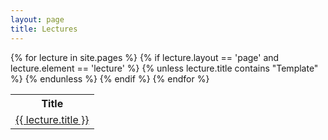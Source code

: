 ```yaml
---
layout: page
title: Lectures
---
```


<table>
  <tr>
    <th>Title</th>
  </tr>
{% for lecture in site.pages %}
  {% if lecture.layout == 'page' and lecture.element == 'lecture' %}
    {% unless lecture.title contains "Template" %}
      <tr>
      <td nowrap><a href="{{ lecture.url | prepend: site.baseurl }}">
      {{ lecture.title }}</a></td>
      </tr>
    {% endunless %}
  {% endif %}
{% endfor %}
</table>